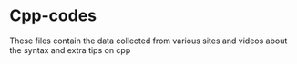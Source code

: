 # Cpp-codes
 These files contain the data collected from various sites and videos  about the syntax and extra tips on cpp
